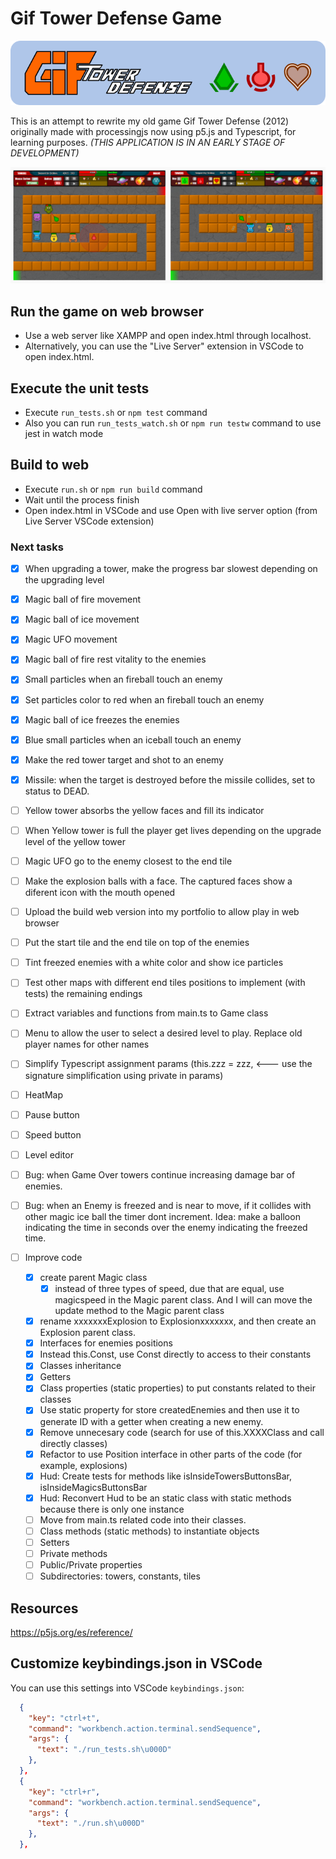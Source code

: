 # Gif Tower Defense Game

![git tower defense banner](https://github.com/darellanodev/gif-tower-defense/blob/main/img/github_readme/banner.png?raw=true)

This is an attempt to rewrite my old game Gif Tower Defense (2012) originally made with processingjs now using p5.js and Typescript, for learning purposes. _(THIS APPLICATION IS IN AN EARLY STAGE OF DEVELOPMENT)_

![git tower defense screenshots](https://github.com/darellanodev/gif-tower-defense/blob/main/img/github_readme/screenshots.png?raw=true)

## Run the game on web browser

- Use a web server like XAMPP and open index.html through localhost.
- Alternatively, you can use the "Live Server" extension in VSCode to open index.html.

## Execute the unit tests

- Execute `run_tests.sh` or `npm test` command
- Also you can run `run_tests_watch.sh` or `npm run testw` command to use jest in watch mode

## Build to web

- Execute `run.sh` or `npm run build` command
- Wait until the process finish
- Open index.html in VSCode and use Open with live server option (from Live Server VSCode extension)

### Next tasks

- [x] When upgrading a tower, make the progress bar slowest depending on the upgrading level
- [x] Magic ball of fire movement
- [x] Magic ball of ice movement
- [x] Magic UFO movement
- [x] Magic ball of fire rest vitality to the enemies
- [x] Small particles when an fireball touch an enemy
- [x] Set particles color to red when an fireball touch an enemy
- [x] Magic ball of ice freezes the enemies
- [x] Blue small particles when an iceball touch an enemy
- [x] Make the red tower target and shot to an enemy
- [x] Missile: when the target is destroyed before the missile collides, set to status to DEAD.
- [ ] Yellow tower absorbs the yellow faces and fill its indicator
- [ ] When Yellow tower is full the player get lives depending on the upgrade level of the yellow tower
- [ ] Magic UFO go to the enemy closest to the end tile
- [ ] Make the explosion balls with a face. The captured faces show a diferent icon with the mouth opened
- [ ] Upload the build web version into my portfolio to allow play in web browser
- [ ] Put the start tile and the end tile on top of the enemies

- [ ] Tint freezed enemies with a white color and show ice particles
- [ ] Test other maps with different end tiles positions to implement (with tests) the remaining endings
- [ ] Extract variables and functions from main.ts to Game class
- [ ] Menu to allow the user to select a desired level to play. Replace old player names for other names
- [ ] Simplify Typescript assignment params (this.zzz = zzz, <--- use the signature simplification using private in params)
- [ ] HeatMap
- [ ] Pause button
- [ ] Speed button
- [ ] Level editor

- [ ] Bug: when Game Over towers continue increasing damage bar of enemies.
- [ ] Bug: when an Enemy is freezed and is near to move, if it collides with other magic ice ball the timer dont increment. Idea: make a balloon indicating the time in seconds over the enemy indicating the freezed time.

- [ ] Improve code
  - [x] create parent Magic class
    - [x] instead of three types of speed, due that are equal, use magicspeed in the Magic parent class. And I will can move the update method to the Magic parent class
  - [x] rename xxxxxxxExplosion to Explosionxxxxxxx, and then create an Explosion parent class.
  - [x] Interfaces for enemies positions
  - [x] Instead this.Const, use Const directly to access to their constants
  - [x] Classes inheritance
  - [x] Getters
  - [x] Class properties (static properties) to put constants related to their classes
  - [x] Use static property for store createdEnemies and then use it to generate ID with a getter when creating a new enemy.
  - [x] Remove unnecesary code (search for use of this.XXXXClass and call directly classes)
  - [x] Refactor to use Position interface in other parts of the code (for example, explosions)
  - [x] Hud: Create tests for methods like isInsideTowersButtonsBar, isInsideMagicsButtonsBar
  - [x] Hud: Reconvert Hud to be an static class with static methods because there is only one instance
  - [ ] Move from main.ts related code into their classes.
  - [ ] Class methods (static methods) to instantiate objects
  - [ ] Setters
  - [ ] Private methods
  - [ ] Public/Private properties
  - [ ] Subdirectories: towers, constants, tiles

## Resources

<https://p5js.org/es/reference/>

## Customize keybindings.json in VSCode

You can use this settings into VSCode `keybindings.json`:

```json
  {
    "key": "ctrl+t",
    "command": "workbench.action.terminal.sendSequence",
    "args": {
      "text": "./run_tests.sh\u000D"
    },
  },
  {
    "key": "ctrl+r",
    "command": "workbench.action.terminal.sendSequence",
    "args": {
      "text": "./run.sh\u000D"
    },
  },
```
